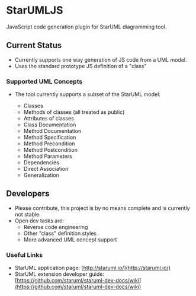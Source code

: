 # StarUMLJS

JavaScript code generation plugin for StarUML diagramming tool. 

## Current Status

* Currently supports one way generation of JS code from a UML model. 
* Uses the standard prototype JS definition of a "class"

### Supported UML Concepts

* The tool currently supports a subset of the StarUML model: 

    * Classes
    * Methods of classes (all treated as public)
    * Attributes of classes
    * Class Documentation
    * Method Documentation
    * Method Specification
    * Method Precondition
    * Method Postcondition
    * Method Parameters
    * Dependencies 
    * Direct Association
    * Generalization
    

## Developers

* Please contribute, this project is by no means complete and is currently not stable. 
* Open dev tasks are: 
    * Reverse code engineering 
    * Other "class" definition styles
    * More advanced UML concept support
    
### Useful Links

* StarUML application page:  [http://staruml.io/](http://staruml.io/)
* StarUML extension developer guide: [https://github.com/staruml/staruml-dev-docs/wiki](https://github.com/staruml/staruml-dev-docs/wiki)
